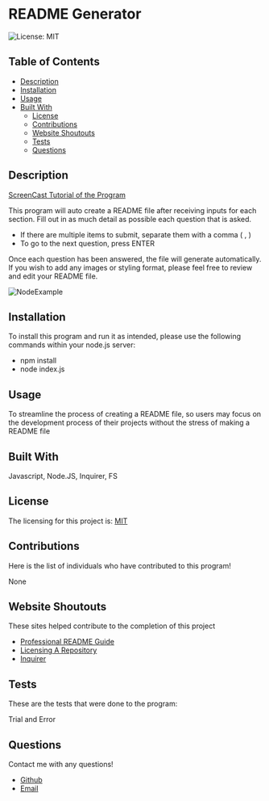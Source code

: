 # README Generator
  
  ![License: MIT](https://img.shields.io/badge/License-MIT-yellow.svg)

## Table of Contents
- [Description](#description)
- [Installation](#installation)
- [Usage](#usage)
- [Built With](#builtwith)
  - [License](#license)
  - [Contributions](#contributions)
  - [Website Shoutouts](#websites)
  - [Tests](#tests)
  - [Questions](#questions)

## Description

  [ScreenCast Tutorial of the Program](https://www.screencast.com/t/FHwNjb5pBO)

  This program will auto create a README file after receiving inputs for each section. Fill out in as much detail as possible each question that is asked. 
  - If there are multiple items to submit, separate them with a comma ( , )
  - To go to the next question, press ENTER
  
  Once each question has been answered, the file will generate automatically. If you wish to add any images or styling format, please feel free to review and edit your README file. 
 

  ![NodeExample](./assets/nodeExample.png)

  ## Installation
  To install this program and run it as intended, please use the following commands within your node.js server:

  -  npm install
  -  node index.js

  ## Usage

  To streamline the process of creating a README file, so users may focus on the development process of their projects without the stress of making a README file

  ## Built With
  
  Javascript, Node.JS, Inquirer, FS

  ## License
  The licensing for this project is:
  [MIT](https://opensource.org/licenses/MIT)

  ## Contributions
  Here is the list of individuals who have contributed to this program!
  
  None

  ## Website Shoutouts
  These sites helped contribute to the completion of this project
  
  - [Professional README Guide](https://coding-boot-camp.github.io/full-stack/github/professional-readme-guide) 
  - [Licensing A Repository](https://docs.github.com/en/repositories/managing-your-repositorys-settings-and-features/customizing-your-repository/licensing-a-repository)
  - [Inquirer](https://javascript.plainenglish.io/how-to-inquirer-js-c10a4e05ef1f) 
 
  ## Tests
  These are the tests that were done to the program:

  Trial and Error

  ## Questions
Contact me with any questions!

  - [Github](https://github.com/Leah3232)
  - [Email](leahbolosan@gmail.com)